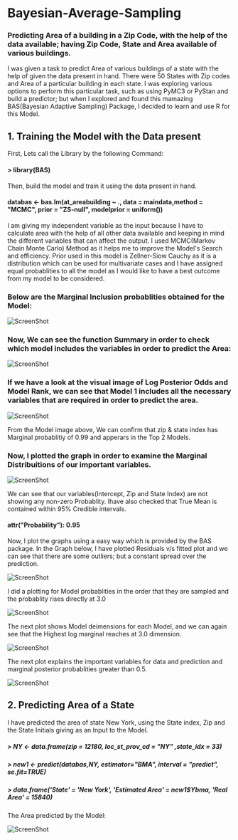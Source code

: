 # Bayesian-Average-Sampling
### Predicting Area of a building in a Zip Code, with the help of the data available; having Zip Code, State and Area available of various buildings. 
I was given a task to predict Area of various buildings of a state with the help of given the data present in hand. There were 50 States with Zip codes and Area of a particular building in each state. I was exploring various options to perform this particular task, such as using PyMC3 or PyStan and build a predictor; but when I explored and found this mamazing BAS(Bayesian Adaptive Sampling) Package, I decided to learn and use R for this Model.
## 1. Training the Model with the Data present
First, Lets call the Library by the following Command:
#### > library(BAS)
Then, build the model and train it using the data present in hand.
#### databas <- bas.lm(at_areabuilding ~ ., data = maindata,method = "MCMC", prior = "ZS-null",  modelprior = uniform())
I am giving my independent variable as the input because I have to calculate area with the help of all other data available and keeping in mind the different variables that can affect the output. 
I used MCMC(Markov Chain Monte Carlo) Method as it helps me to improve the Model's Search and efficiency.
Prior used in this model is Zellner-Siow Cauchy as it is a distribution which can be used for multivariate cases and I have assigned equal probablities to all the model as I would like to have a best outcome from my model to be considered.

### Below are the Marginal Inclusion probablities obtained for the Model:

![ScreenShot](https://raw.github.com/uttasarga9067/Bayesian-Average-Sampling/master/1.PNG)

### Now, We can see the function Summary in order to check which model includes the variables in order to predict the Area:

![ScreenShot](https://raw.github.com/uttasarga9067/Bayesian-Average-Sampling/master/2.PNG)

### If we have a look at the visual image of Log Posterior Odds and Model Rank, we can see that Model 1 includes all the necessary variables that are required in order to predict the area.

![ScreenShot](https://raw.github.com/uttasarga9067/Bayesian-Average-Sampling/master/3.PNG)

From the Model image above, We can confirm that zip & state index has Marginal probablitiy of 0.99 and apperars in the Top 2 Models.

### Now, I plotted the graph in order to examine the Marginal Distribuitions of our important variables.

![ScreenShot](https://raw.github.com/uttasarga9067/Bayesian-Average-Sampling/master/4.PNG)

We can see that our variables(Intercept, Zip and State Index) are not showing any non-zero Probablity. Ihave also checked that True Mean is contained within 95% Credible intervals.
#### attr("Probability"): 0.95

Now, I plot the graphs using a easy way which is provided by the BAS package. In the Graph below, I have plotted Residuals v/s fitted plot and we can see that there are some outliers; but a constant spread over the prediction.

![ScreenShot](https://raw.github.com/uttasarga9067/Bayesian-Average-Sampling/master/6.PNG)

I did a plotting for Model probablities in the order that they are sampled and the probablity rises directly at 3.0 

![ScreenShot](https://raw.github.com/uttasarga9067/Bayesian-Average-Sampling/master/7.PNG)

The next plot shows Model deimensions for each Model, and we can again see that the Highest log marginal reaches at 3.0 dimension.

![ScreenShot](https://raw.github.com/uttasarga9067/Bayesian-Average-Sampling/master/8.PNG)

The next plot explains the important variables for data and prediction and marginal posterior probablities greater than 0.5.

![ScreenShot](https://raw.github.com/uttasarga9067/Bayesian-Average-Sampling/master/9.PNG)

## 2. Predicting Area of a State

I have predicted the area of state New York, using the State index, Zip and the State Initials giving as an Input to the Model.
##### > NY <- data.frame(zip = 12180, loc_st_prov_cd = "NY" ,state_idx = 33)
##### > new1 <- predict(databas,NY, estimator="BMA", interval = "predict", se.fit=TRUE)
##### > data.frame('State' = 'New York', 'Estimated Area' = new1$Ybma, 'Real Area' = 15840)

The Area predicted by the Model:

![ScreenShot](https://raw.github.com/uttasarga9067/Bayesian-Average-Sampling/master/10.PNG)
